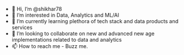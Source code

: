 - 👋 Hi, I’m @shikhar78
- 👀 I’m interested in Data, Analytics and ML/AI
- 🌱 I’m currently learning plethora of tech stack and data products and services
- 💞️ I’m looking to collaborate on new and advanced new age implementations related to data and analytics
- 📫 How to reach me - Buzz me.

<!---
shikhar78/shikhar78 is a ✨ special ✨ repository because its `README.md` (this file) appears on your GitHub profile.
You can click the Preview link to take a look at your changes.
--->
